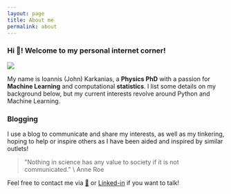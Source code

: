 ```yaml
---
layout: page
title: About me
permalink: about
---
```


### Hi 👋! Welcome to my personal internet corner!

<img class="mx-auto w-1/2 rounded-full" src="{{site.baseurl}}/assets/img/pop-art.jpg">

My name is Ioannis (John) Karkanias, a **Physics PhD** with a passion for **Machine Learning** and computational **statistics**. I list some details on my background below, but my current interests revolve around Python and Machine Learning.

<!-- TODO: Education and work summary -->

### Blogging

I use a blog to communicate and share my interests, as well as my tinkering, hoping to help or inspire others as I have been aided and inspired by similar outlets!

> "Nothing in science has any value to society if it is not communicated." \\
> Anne Roe

Feel free to contact me via [📧](ioannis.karkanias@gmail.com) or [Linked-in](https://www.linkedin.com/in/ioannis-karkanias-71996a1aa/) if you want to talk!